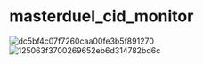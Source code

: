 # masterduel_cid_monitor
![dc5bf4c07f7260caa00fe3b5f891270](https://github.com/user-attachments/assets/8eee3ee4-bec9-490c-b734-ba840730f9f7)
![125063f3700269652eb6d314782bd6c](https://github.com/user-attachments/assets/8f8374ef-66e8-4bcc-8e64-98c58b6f2f95)
